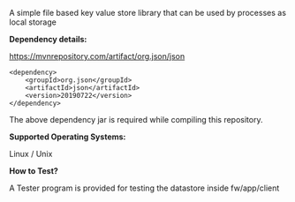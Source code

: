 A simple file based key value store library that can be used by processes as local storage

<b>Dependency details:</b>


https://mvnrepository.com/artifact/org.json/json 


    <dependency>
        <groupId>org.json</groupId>
        <artifactId>json</artifactId>
        <version>20190722</version>
    </dependency>

The above dependency jar is required while compiling this repository.

<b>Supported Operating Systems:</b>
    
Linux / Unix



<b> How to Test?</b>

A Tester program is provided for testing the datastore inside fw/app/client
